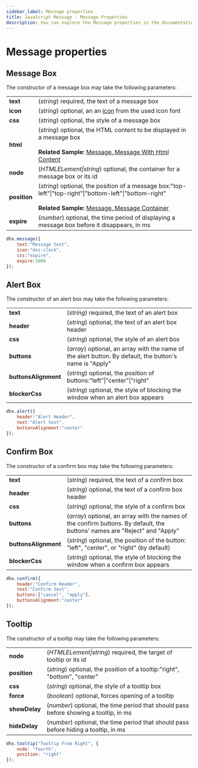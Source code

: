 ```yaml
---
sidebar_label: Message properties
title: JavaScript Message - Message Properties 
description: You can explore the Message properties in the documentation of the DHTMLX JavaScript UI library. Browse developer guides and API reference, try out code examples and live demos, and download a free 30-day evaluation version of DHTMLX Suite 7.
---
```


# Message properties

## Message Box

The constructor of a message box may take the following parameters:

<table>
	<tbody>
        <tr>
			<td><b>text</b></td>
			<td>(<i>string</i>) required, the text of a message box</td>
		</tr>
        <tr>
			<td><b>icon</b></td>
			<td>(<i>string</i>) optional, an an <a href="../../../helpers/icon">icon</a> from the used icon font</td>
		</tr>
        <tr>
			<td><b>css</b></td>
			<td>(<i>string</i>) optional, the style of a message box</td>
		</tr>
        <tr>
			<td><b>html</b></td>
			<td>(<i>string</i>) optional, the HTML content to be displayed in a message box <br/> 
			<br><b>Related Sample: </b><a href="https://snippet.dhtmlx.com/1stqqejp" target="_blank">Message. Message With Html Content</a>
			</td>
		</tr>
        <tr>
			<td><b>node</b></td>
			<td>(<i>HTMLELement|string</i>) optional, the container for a message box or its id</td>
		</tr>
        <tr>
			<td><b>position</b></td>
			<td>(<i>string</i>) optional, the position of a message box:"top-left"|"top-right"|"bottom-left"|"bottom-right" <br/> 
			<br><b>Related Sample: </b><a href="https://snippet.dhtmlx.com/3wxrafmo" target="_blank">Message. Message Container</a>
			</td>
		</tr>
        <tr>
			<td><b>expire</b></td>
			<td>(<i>number</i>) optional, the time period of displaying a message box before it disappears, in ms</td>
		</tr>
    </tbody>
</table>

~~~js
dhx.message({
    text:"Message text", 
    icon:"dxi-clock", 
    css:"expire", 
    expire:1000
});
~~~

## Alert Box

The constructor of an alert box may take the following parameters:

<table>
	<tbody>
        <tr>
			<td><b>text</b></td>
			<td>(<i>string</i>) required, the text of an alert box</td>
		</tr>
        <tr>
			<td><b>header</b></td>
			<td>(<i>string</i>) optional, the text of an alert box header</td>
		</tr>
        <tr>
			<td><b>css</b></td>
			<td>(<i>string</i>) optional, the style of an alert box</td>
		</tr>
        <tr>
			<td><b>buttons</b></td>
			<td>(<i>array</i>) optional, an array with the name of the alert button. By default, the button's name is "Apply"</td>
		</tr>
        <tr>
			<td><b>buttonsAlignment</b></td>
			<td>(<i>string</i>) optional, the position of buttons:"left"|"center"|"right"</td>
		</tr>
        <tr>
			<td><b>blockerCss</b></td>
			<td>(<i>string</i>) optional, the style of blocking the window when an alert box appears</td>
		</tr>
    </tbody>
</table>

~~~js
dhx.alert({
    header:"Alert Header",
    text:"Alert text",
    buttonsAlignment:"center"
});
~~~

## Confirm Box

The constructor of a confirm box may take the following parameters:

<table>
	<tbody>
        <tr>
			<td><b>text</b></td>
			<td>(<i>string</i>) required, the text of a confirm box</td>
		</tr>
        <tr>
			<td><b>header</b></td>
			<td>(<i>string</i>) optional, the text of a confirm box header</td>
		</tr>
        <tr>
			<td><b>css</b></td>
			<td>(<i>string</i>) optional, the style of a confirm box</td>
		</tr>
        <tr>
			<td><b>buttons</b></td>
			<td>(<i>array</i>) optional, an array with the names of the confirm buttons. By default, the buttons' names are "Reject" and "Apply"</td>
		</tr>
        <tr>
			<td><b>buttonsAlignment</b></td>
			<td>(<i>string</i>) optional, the position of the button: "left", "center", or "right" (by default)</td>
		</tr>
        <tr>
			<td><b>blockerCss</b></td>
			<td>(<i>string</i>) optional, the style of blocking the window when a confirm box appears</td>
		</tr>
    </tbody>
</table>

~~~js
dhx.confirm({
    header:"Confirm Header",
    text:"Confirm text",
    buttons:["cancel", "apply"],
    buttonsAlignment:"center"
});
~~~

## Tooltip

The constructor of a tooltip may take the following parameters:

<table>
	<tbody>
        <tr>
			<td><b>node</b></td>
			<td>(<i>HTMLELement|string</i>) required, the target of tooltip or its id</td>
		</tr>
        <tr>
			<td><b>position</b></td>
			<td>(<i>string</i>) optional, the position of a tooltip:"right", "bottom", "center"</td>
		</tr>
        <tr>
			<td><b>css</b></td>
			<td>(<i>string</i>) optional, the style of a tooltip box</td>
		</tr>
        <tr>
			<td><b>force</b></td>
			<td>(<i>boolean</i>) optional, forces opening of a tooltip</td>
		</tr>
        <tr>
			<td><b>showDelay</b></td>
			<td>(<i>number</i>) optional, the time period that should pass before showing a tooltip, in ms</td>
		</tr>
        <tr>
			<td><b>hideDelay</b></td>
			<td>(<i>number</i>) optional, the time period that should pass before hiding a tooltip, in ms</td>
		</tr>
    </tbody>
</table>

~~~js
dhx.tooltip("Tooltip From Right", {
	node: "fourth", 
    position: "right"
});
~~~
